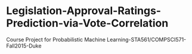# Legislation-Approval-Ratings-Prediction-via-Vote-Correlation
Course Project for Probabilistic Machine Learning-STA561/COMPSCI571-Fall2015-Duke
